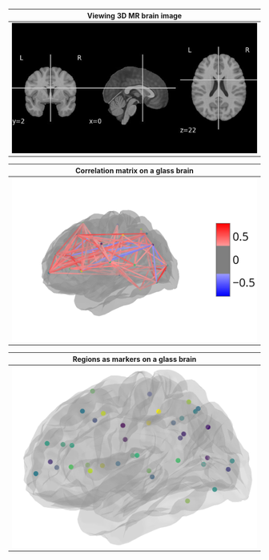 | Viewing 3D MR brain image |
|:---:|
| [![T1 weighted](demos/mni.jpg "MNI template")](demos/mni.html)|


| Correlation matrix on a glass brain |
|:---:|
| [![rsfMRI](demos/conn.png "Correlation on 39 regions")](demos/connectome.html)|


| Regions as markers on a glass brain |
|:---:|
| [![rsfMRI](demos/markers.png "Markers: 39 regions")](demos/markers.html)|